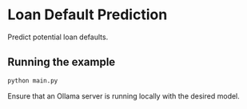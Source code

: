 
# Loan Default Prediction

Predict potential loan defaults.

## Running the example

```bash
python main.py
```

Ensure that an Ollama server is running locally with the desired model.
